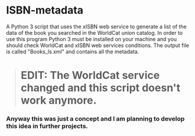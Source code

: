 # ISBN-metadata
A Python 3 script that uses the xISBN web service to generate a list of the data of the book you searched in the WorldCat union catalog. In order to use this program Python 3 must be installed on your machine and you should check WorldCat and xISBN web services conditions.
 The output file is called "Books_ls.xml" and contains all the metadata.

> # EDIT: The WorldCat service changed and this script doesn't work anymore.

### Anyway this was just a concept and I am planning to develop this idea in further projects.
